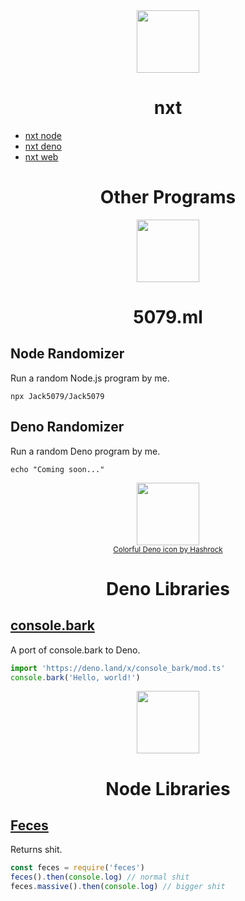 <div align="center">
<img width="100" src="https://nxtbot.ml/icon.svg">
<h1>nxt</h1>
</div>

- [nxt node](//github.com/Jack5079/nxt)
- [nxt deno](//github.com/Jack5079/nxt-deno)
- [nxt web](//github.com/Jack5079/nxt-web)

<div align="center">
<h1>Other Programs</h1>
</div>


<div align="center">
<img width="100" src="https://5079.ml/5079mlicon.svg">
<h1>5079.ml</h1>
</div>

## Node Randomizer

Run a random Node.js program by me.

`npx Jack5079/Jack5079`

## Deno Randomizer

Run a random Deno program by me.

`echo "Coming soon..."`

<div align="center">
<img width="100" src="https://deno.land/images/hashrock_simple.png">
<br>
<a href="https://github.com/hashrock"><small>Colorful Deno icon by Hashrock</small></a>
<h1>Deno Libraries</h1>
</div>

## [console.bark](https://github.com/Jack5079/console.bark)

A port of console.bark to Deno.

```ts
import 'https://deno.land/x/console_bark/mod.ts'
console.bark('Hello, world!')
```

<div align="center">
<img width="100" src="https://nodejs.org/static/images/favicons/android-chrome-512x512.png">
 
<h1>Node Libraries</h1>
</div>

## [Feces](https://jack5079.github.io/feces/)

Returns shit.

```ts
const feces = require('feces')
feces().then(console.log) // normal shit
feces.massive().then(console.log) // bigger shit
```
